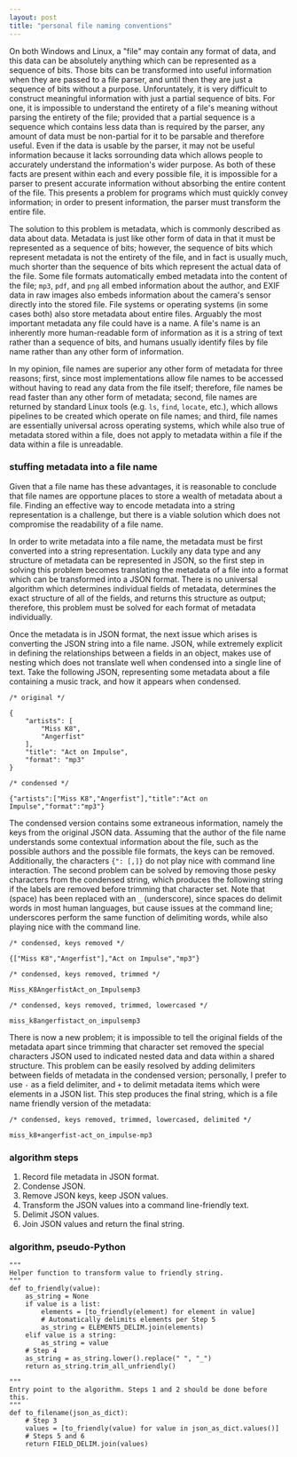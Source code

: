 ```yaml
---
layout: post
title: "personal file naming conventions"
---
```


On both Windows and Linux, a "file" may contain any format of data, and this data can be absolutely anything which can be represented as a sequence of bits. Those bits can be transformed into useful information when they are passed to a file parser, and until then they are just a sequence of bits without a purpose. Unforuntately, it is very difficult to construct meaningful information with just a partial sequence of bits. For one, it is impossible to understand the entirety of a file's meaning without parsing the entirety of the file; provided that a partial sequence is a sequence which contains less data than is required by the parser, any amount of data must be non-partial for it to be parsable and therefore useful. Even if the data is usable by the parser, it may not be useful information because it lacks sorrounding data which allows people to accurately understand the information's wider purpose. As both of these facts are present within each and every possible file, it is impossible for a parser to present accurate information without absorbing the entire content of the file. This presents a problem for programs which must quickly convey information; in order to present information, the parser must transform the entire file.

The solution to this problem is metadata, which is commonly described as data about data. Metadata is just like other form of data in that it must be represented as a sequence of bits; however, the sequence of bits which represent metadata is not the entirety of the file, and in fact is usually much, much shorter than the sequence of bits which represent the actual data of the file. Some file formats automatically embed metadata into the content of the file; `mp3`, `pdf`, and `png` all embed information about the author, and EXIF data in raw images also embeds information about the camera's sensor directly into the stored file. File systems or operating systems (in some cases both) also store metadata about entire files. Arguably the most important metadata any file could have is a name. A file's name is an inherently more human-readable form of information as it is a string of text rather than a sequence of bits, and humans usually identify files by file name rather than any other form of information. 

In my opinion, file names are superior any other form of metadata for three reasons; first, since most implementations allow file names to be accessed without having to read any data from the file itself; therefore, file names be read faster than any other form of metadata; second, file names are returned by standard Linux tools (e.g. `ls`, `find`, `locate`, etc.), which allows pipelines to be created which operate on file names; and third, file names are essentially universal across operating systems, which while also true of metadata stored within a file, does not apply to metadata within a file if the data within a file is unreadable.

### stuffing metadata into a file name

Given that a file name has these advantages, it is reasonable to conclude that file names are opportune places to store a wealth of metadata about a file. Finding an effective way to encode metadata into a string representation is a challenge, but there is a viable solution which does not compromise the readability of a file name. 

In order to write metadata into a file name, the metadata must be first converted into a string representation. Luckily any data type and any structure of metadata can be represented in JSON, so the first step in solving this problem becomes translating the metadata of a file into a format which can be transformed into a JSON format. There is no universal algorithm which determines individual fields of metadata, determines the exact structure of all of the fields, and returns this structure as output; therefore, this problem must be solved for each format of metadata individually.

Once the metadata is in JSON format, the next issue which arises is converting the JSON string into a file name. JSON, while extremely explicit in defining the relationships between a fields in an object, makes use of nesting which does not translate well when condensed into a single line of text. Take the following JSON, representing some metadata about a file containing a music track, and how it appears when condensed.

```
/* original */

{
	"artists": [
		"Miss K8",
		"Angerfist"
	],
	"title": "Act on Impulse",
	"format": "mp3"
}

/* condensed */

{"artists":["Miss K8","Angerfist"],"title":"Act on Impulse","format":"mp3"}
```

The condensed version contains some extraneous information, namely the keys from the original JSON data. Assuming that the author of the file name understands some contextual information about the file, such as the possible authors and the possible file formats, the keys can be removed. Additionally, the characters `{": [,]}` do not play nice with command line interaction. The second problem can be solved by removing those pesky characters from the condensed string, which produces the following string if the labels are removed before trimming that character set. Note that ` ` (space) has been replaced with an `_` (underscore), since spaces do delimit words in most human languages, but cause issues at the command line; underscores perform the same function of delimiting words, while also playing nice with the command line.  

```
/* condensed, keys removed */

{["Miss K8","Angerfist"],"Act on Impulse","mp3"}

/* condensed, keys removed, trimmed */

Miss_K8AngerfistAct_on_Impulsemp3

/* condensed, keys removed, trimmed, lowercased */

miss_k8angerfistact_on_impulsemp3
```

There is now a new problem; it is impossible to tell the original fields of the metadata apart since trimming that character set removed the special characters JSON used to indicated nested data and data within a shared structure. This problem can be easily resolved by adding delimiters between fields of metadata in the condensed version; personally, I prefer to use `-` as a field delimiter, and `+` to delimit metadata items which were elements in a JSON list. This step produces the final string, which is a file name friendly version of the metadata:

```
/* condensed, keys removed, trimmed, lowercased, delimited */

miss_k8+angerfist-act_on_impulse-mp3
```

### algorithm steps

1. Record file metadata in JSON format.
2. Condense JSON.
3. Remove JSON keys, keep JSON values.
4. Transform the JSON values into a command line-friendly text.
5. Delimit JSON values.
6. Join JSON values and return the final string.

### algorithm, pseudo-Python

```
"""
Helper function to transform value to friendly string.
"""
def to_friendly(value):
    as_string = None
    if value is a list:
        elements = [to_friendly(element) for element in value]
        # Automatically delimits elements per Step 5
        as_string = ELEMENTS_DELIM.join(elements)
    elif value is a string:
        as_string = value
    # Step 4
    as_string = as_string.lower().replace(" ", "_")
    return as_string.trim_all_unfriendly()

"""
Entry point to the algorithm. Steps 1 and 2 should be done before this.
"""
def to_filename(json_as_dict):
    # Step 3
    values = [to_friendly(value) for value in json_as_dict.values()]
    # Steps 5 and 6
    return FIELD_DELIM.join(values)
```
